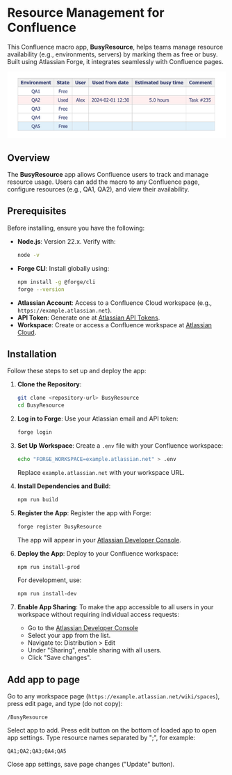 # Resource Management for Confluence

This Confluence macro app, **BusyResource**, helps teams manage resource availability (e.g., environments, servers) by marking them as free or busy. Built using Atlassian Forge, it integrates seamlessly with Confluence pages.

![11](img1.png)

## Overview

The **BusyResource** app allows Confluence users to track and manage resource usage. Users can add the macro to any Confluence page, configure resources (e.g., QA1, QA2), and view their availability.

## Prerequisites

Before installing, ensure you have the following:

- **Node.js**: Version 22.x. Verify with:
  ```bash
  node -v
  ```
- **Forge CLI**: Install globally using:
  ```bash
  npm install -g @forge/cli
  forge --version
  ```
- **Atlassian Account**: Access to a Confluence Cloud workspace (e.g., `https://example.atlassian.net`).
- **API Token**: Generate one at [Atlassian API Tokens](https://id.atlassian.com/manage/api-tokens).
- **Workspace**: Create or access a Confluence workspace at [Atlassian Cloud](http://go.atlassian.com/cloud-dev).

## Installation

Follow these steps to set up and deploy the app:

1. **Clone the Repository**:
   ```bash
   git clone <repository-url> BusyResource
   cd BusyResource
   ```

2. **Log in to Forge**:
   Use your Atlassian email and API token:
   ```bash
   forge login
   ```

3. **Set Up Workspace**:
   Create a `.env` file with your Confluence workspace:
   ```bash
   echo "FORGE_WORKSPACE=example.atlassian.net" > .env
   ```
   Replace `example.atlassian.net` with your workspace URL.

4. **Install Dependencies and Build**:
   ```bash
   npm run build
   ```

5. **Register the App**:
   Register the app with Forge:
   ```bash
   forge register BusyResource
   ```
   The app will appear in your [Atlassian Developer Console](https://developer.atlassian.com/console/myapps).

6. **Deploy the App**:
   Deploy to your Confluence workspace:
   ```bash
   npm run install-prod
   ```
   For development, use:
   ```bash
   npm run install-dev
   ```

7. **Enable App Sharing**:
   To make the app accessible to all users in your workspace without requiring individual access requests:
   - Go to the [Atlassian Developer Console](https://developer.atlassian.com/console/myapps)
   - Select your app from the list.
   - Navigate to: Distribution > Edit
   - Under "Sharing", enable sharing with all users.
   - Click "Save changes".


## Add app to page
Go to any workspace page (`https://example.atlassian.net/wiki/spaces`), press edit page, and type (do not copy):
```
/BusyResource
```

Select app to add. Press edit button on the bottom of loaded app to open app settings.
Type resource names separated by ";", for example:
```
QA1;QA2;QA3;QA4;QA5
```

Close app settings, save page changes ("Update" button).
